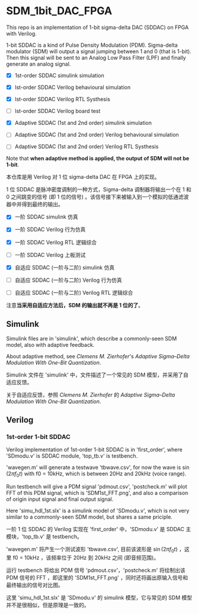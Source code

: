# SDM_1bit_DAC_FPGA

This repo is an implementation of 1-bit sigma-delta DAC (SDDAC) on FPGA with Verilog.

1-bit SDDAC is a kind of Pulse Density Modulation (PDM). Sigma-delta modulator (SDM) will output a signal jumping between 1 and 0 (that is 1-bit). Then this signal will be sent to an Analog Low Pass Filter (LPF) and finally generate an analog signal.

- [X] 1st-order SDDAC simulink simulation

- [X] lst-order SDDAC Verilog behavioural simulation

- [X] lst-order SDDAC Verilog RTL Systhesis

- [ ] lst-order SDDAC Verilog board test

- [X] Adaptive SDDAC (1st and 2nd order) simulink simulation

- [ ] Adaptive SDDAC (1st and 2nd order) Verilog behavioural simulation

- [ ] Adaptive SDDAC (1st and 2nd order) Verilog RTL Systhesis

Note that **when adaptive method is applied, the output of SDM will not be 1-bit**.

本仓库是用 Verilog 对 1 位 sigma-delta DAC 在 FPGA 上的实现。

1 位 SDDAC 是脉冲密度调制的一种方式，Sigma-delta 调制器将输出一个在 1 和 0 之间跳变的信号 (即 1 位的信号) 。该信号接下来被输入到一个模拟的低通滤波器中并得到最终的输出。

- [X] 一阶 SDDAC simulink 仿真

- [X] 一阶 SDDAC Verilog 行为仿真

- [X] 一阶 SDDAC Verilog RTL 逻辑综合

- [ ] 一阶 SDDAC Verilog 上板测试

- [X] 自适应 SDDAC (一阶与二阶) simulink 仿真

- [ ] 自适应 SDDAC (一阶与二阶) Verilog 行为仿真

- [ ] 自适应 SDDAC (一阶与二阶) Verilog RTL 逻辑综合

注意**当采用自适应方法后，SDM 的输出就不再是 1 位的了**。

## Simulink

Simulink files are in 'simulink', which describe a commonly-seen SDM model, also with adaptive feedback.

About adaptive method, see *Clemens M. Zierhofer*'s *Adaptive Sigma–Delta Modulation With One-Bit Quantization*.

Simulink 文件在 'simulink' 中，文件描述了一个常见的 SDM 模型，并采用了自适应反馈。

关于自适应反馈，参照 *Clemens M. Zierhofer* 的 *Adaptive Sigma–Delta Modulation With One-Bit Quantization*.

## Verilog

### 1st-order 1-bit SDDAC

Verilog implementation of 1st-order 1-bit SDDAC is in 'first_order', where 'SDmodu.v' is SDDAC module, 'top_tb.v' is testbench.

'wavegen.m' will generate a testwave 'tbwave.csv', for now the wave is $\sin(2 \pi f_0 t)$ with f0 = 10kHz, which is between 20Hz and 20kHz (voice range).

Run testbench will give a PDM signal 'pdmout.csv', 'postcheck.m' will plot FFT of this PDM signal, which is 'SDM1st_FFT.png', and also a comparison of origin input signal and final output signal.

Here 'simu_hdl_1st.slx' is a simulink model of 'SDmodu.v', which is not very similar to a commonly-seen SDM model, but shares a same priciple.

一阶 1 位 SDDAC 的 Verilog 实现在 'first_order' 中，'SDmodu.v' 是 SDDAC 主模块，'top_tb.v' 是 testbench。

'wavegen.m' 将产生一个测试波形 'tbwave.csv', 目前该波形是 $\sin(2 \pi f_0 t)$ ，这里 f0 = 10kHz ，该频率位于 20Hz 到 20kHz 之间 (即音频范围)。

运行 testbench 将给出 PDM 信号 'pdmout.csv'，'postcheck.m' 将绘制出该 PDM 信号的 FFT ，即这里的 'SDM1st_FFT.png' ，同时还将画出原输入信号和最终输出的信号对比图。

这里 'simu_hdl_1st.slx' 是 'SDmodu.v' 的 simulink 模型，它与常见的 SDM 模型并不是很相似，但是原理是一致的。
